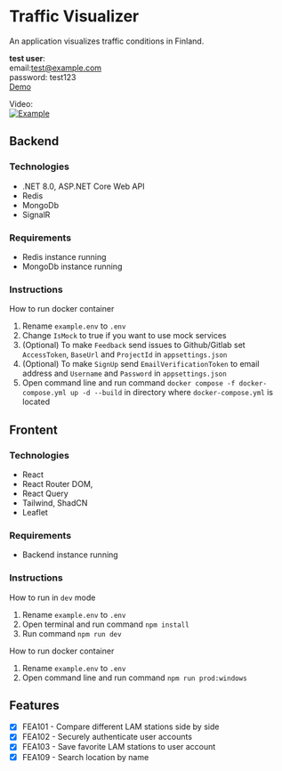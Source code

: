 # Traffic Visualizer
An application visualizes traffic conditions in Finland.

**test user**:  
email:test@example.com  
password: test123  
[Demo](http://128.214.255.43:5175)


Video:  
[![Example](https://img.youtube.com/vi/VR0w8zUlHQQ/0.jpg)](https://www.youtube.com/watch?v=l5toTQrJ1rY&list=PLwfyMEDWsaKNkNC93vcW9WIPF-7pGf-Z1)

## Backend
### Technologies
  - .NET 8.0, ASP.NET Core Web API
  - Redis
  - MongoDb
  - SignalR

### Requirements

  - Redis instance running
  - MongoDb instance running

### Instructions

How to run docker container
  1. Rename `example.env` to `.env`
  2. Change `IsMock` to true if you want to use mock services
  3. (Optional) To make `Feedback` send issues to Github/Gitlab set `AccessToken`, `BaseUrl` and `ProjectId` in `appsettings.json`
  4. (Optional) To make `SignUp` send `EmailVerificationToken` to email address and `Username` and `Password` in `appsettings.json`
  5. Open command line and run command `docker compose -f docker-compose.yml up -d --build` in directory where `docker-compose.yml` is located

## Frontent
### Technologies
  - React
  - React Router DOM,
  - React Query
  - Tailwind, ShadCN
  - Leaflet

### Requirements
  - Backend instance running

### Instructions
How to run in `dev` mode

  1. Rename `example.env` to `.env`
  2. Open terminal and run command `npm install`
  2. Run command `npm run dev`
  
How to run docker container

  1. Rename `example.env` to `.env`
  2. Open command line and run command `npm run prod:windows`

## Features
- [x] FEA101 - Compare different LAM stations side by side
- [x] FEA102 - Securely authenticate user accounts
- [x] FEA103 - Save favorite LAM stations to user account
- [x] FEA109 - Search location by name
